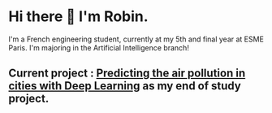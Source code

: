 # Hi there 👋 I'm Robin.

I'm a French engineering student, currently at my 5th and final year at ESME Paris. I'm majoring in the Artificial Intelligence branch!

## Current project : [Predicting the air pollution in cities with Deep Learning](https://github.com/ESMEAirPollutionPrediction) as my end of study project.


<!---
![Robibibi's GitHub stats](https://github-readme-stats.vercel.app/api?username=Robibibi&count_private=true&show_icons=true&include_all_commits=true&theme=dracula)

![Top Langs](https://github-readme-stats.vercel.app/api/top-langs?username=Robibibi&count_private=true&theme=dracula)
---!>
